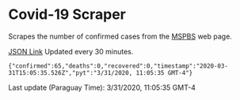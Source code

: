 # Covid-19 Scraper

Scrapes the number of confirmed cases from the [MSPBS](https://www.mspbs.gov.py/covid-19.php) web page.

[JSON Link](https://jmayalag.github.io/covid19-scrape/cases.json)
Updated every 30 minutes.
```
{"confirmed":65,"deaths":0,"recovered":0,"timestamp":"2020-03-31T15:05:35.526Z","pyt":"3/31/2020, 11:05:35 GMT-4"}
```
Last update (Paraguay Time): 3/31/2020, 11:05:35 GMT-4